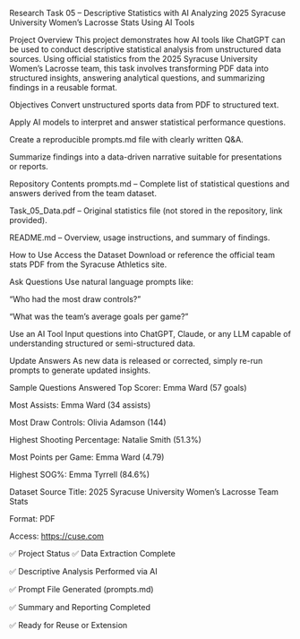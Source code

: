  Research Task 05 – Descriptive Statistics with AI
Analyzing 2025 Syracuse University Women’s Lacrosse Stats Using AI Tools

 Project Overview
This project demonstrates how AI tools like ChatGPT can be used to conduct descriptive statistical analysis from unstructured data sources. Using official statistics from the 2025 Syracuse University Women’s Lacrosse team, this task involves transforming PDF data into structured insights, answering analytical questions, and summarizing findings in a reusable format.

 Objectives
Convert unstructured sports data from PDF to structured text.

Apply AI models to interpret and answer statistical performance questions.

Create a reproducible prompts.md file with clearly written Q&A.

Summarize findings into a data-driven narrative suitable for presentations or reports.

 Repository Contents
prompts.md – Complete list of statistical questions and answers derived from the team dataset.

Task_05_Data.pdf – Original statistics file (not stored in the repository, link provided).

README.md – Overview, usage instructions, and summary of findings.

 How to Use
Access the Dataset
Download or reference the official team stats PDF from the Syracuse Athletics site.

Ask Questions
Use natural language prompts like:

“Who had the most draw controls?”

“What was the team’s average goals per game?”

Use an AI Tool
Input questions into ChatGPT, Claude, or any LLM capable of understanding structured or semi-structured data.

Update Answers
As new data is released or corrected, simply re-run prompts to generate updated insights.

 Sample Questions Answered
Top Scorer: Emma Ward (57 goals)

Most Assists: Emma Ward (34 assists)

Most Draw Controls: Olivia Adamson (144)

Highest Shooting Percentage: Natalie Smith (51.3%)

Most Points per Game: Emma Ward (4.79)

Highest SOG%: Emma Tyrrell (84.6%)

 Dataset Source
Title: 2025 Syracuse University Women’s Lacrosse Team Stats

Format: PDF

Access: https://cuse.com

✅ Project Status
✅ Data Extraction Complete

✅ Descriptive Analysis Performed via AI

✅ Prompt File Generated (prompts.md)

✅ Summary and Reporting Completed

✅ Ready for Reuse or Extension

